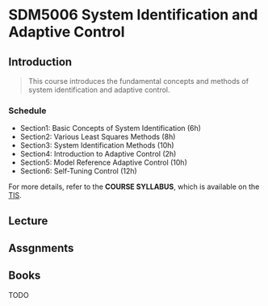 # SDM5006 System Identification and Adaptive Control

## Introduction 

> This course introduces the fundamental concepts and methods of system identification and adaptive control. 

### Schedule

- Section1: Basic Concepts of System Identification (6h)
- Section2: Various Least Squares Methods (8h)
- Section3: System Identification Methods (10h)
- Section4: Introduction to Adaptive Control (2h)
- Section5: Model Reference Adaptive Control (10h)
- Section6: Self-Tuning Control (12h)

For more details, refer to the **COURSE SYLLABUS**, which is available on the [TIS](https://tis.sustech.edu.cn).

## Lecture

## Assgnments

## Books
TODO